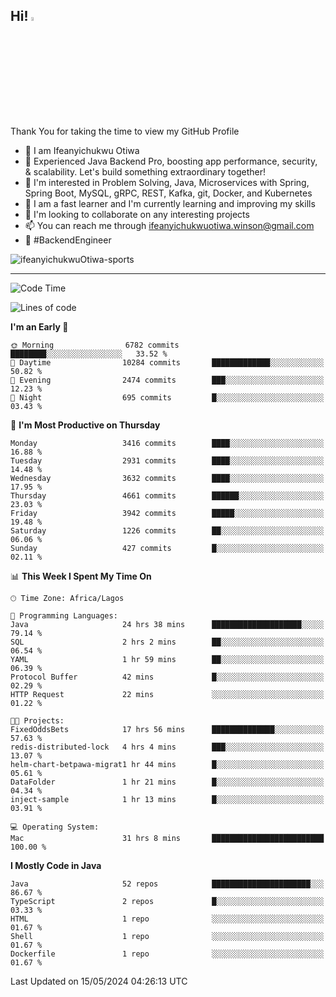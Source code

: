 <!-- BLOG-POST-LIST:START --><!-- BLOG-POST-LIST:END -->

## Hi! <img src="https://media.giphy.com/media/hvRJCLFzcasrR4ia7z/giphy.gif" width="4%"> 

Thank You for taking the time to view my GitHub Profile

- 👋 I am Ifeanyichukwu Otiwa
- 🚀 Experienced Java Backend Pro, boosting app performance, security, & scalability. Let's build something extraordinary together!
- 👀 I'm interested in Problem Solving, Java, Microservices with Spring, Spring Boot, MySQL, gRPC, REST, Kafka, git, Docker, and Kubernetes
- 🌱 I am a fast learner and I'm currently learning and improving my skills
- 💞️ I'm looking to collaborate on any interesting projects
- 📫 You can reach me through ifeanyichukwuotiwa.winson@gmail.com
- 🚀 #BackendEngineer

<p align="left" marginTop="10px"> <img src="https://komarev.com/ghpvc/?username=ifeanyichukwuOtiwa-sports&label=Profile%20views&color=0e75b6&style=for-the-badge" alt="ifeanyichukwuOtiwa-sports" /> </p>

***

<!--START_SECTION:waka-->
![Code Time](http://img.shields.io/badge/Code%20Time-2%2C513%20hrs%2059%20mins-blue)

![Lines of code](https://img.shields.io/badge/From%20Hello%20World%20I%27ve%20Written-5.2%20million%20lines%20of%20code-blue)

**I'm an Early 🐤** 

```text
🌞 Morning                6782 commits        ████████░░░░░░░░░░░░░░░░░   33.52 % 
🌆 Daytime                10284 commits       █████████████░░░░░░░░░░░░   50.82 % 
🌃 Evening                2474 commits        ███░░░░░░░░░░░░░░░░░░░░░░   12.23 % 
🌙 Night                  695 commits         █░░░░░░░░░░░░░░░░░░░░░░░░   03.43 % 
```
📅 **I'm Most Productive on Thursday** 

```text
Monday                   3416 commits        ████░░░░░░░░░░░░░░░░░░░░░   16.88 % 
Tuesday                  2931 commits        ████░░░░░░░░░░░░░░░░░░░░░   14.48 % 
Wednesday                3632 commits        ████░░░░░░░░░░░░░░░░░░░░░   17.95 % 
Thursday                 4661 commits        ██████░░░░░░░░░░░░░░░░░░░   23.03 % 
Friday                   3942 commits        █████░░░░░░░░░░░░░░░░░░░░   19.48 % 
Saturday                 1226 commits        ██░░░░░░░░░░░░░░░░░░░░░░░   06.06 % 
Sunday                   427 commits         █░░░░░░░░░░░░░░░░░░░░░░░░   02.11 % 
```


📊 **This Week I Spent My Time On** 

```text
🕑︎ Time Zone: Africa/Lagos

💬 Programming Languages: 
Java                     24 hrs 38 mins      ████████████████████░░░░░   79.14 % 
SQL                      2 hrs 2 mins        ██░░░░░░░░░░░░░░░░░░░░░░░   06.54 % 
YAML                     1 hr 59 mins        ██░░░░░░░░░░░░░░░░░░░░░░░   06.39 % 
Protocol Buffer          42 mins             █░░░░░░░░░░░░░░░░░░░░░░░░   02.29 % 
HTTP Request             22 mins             ░░░░░░░░░░░░░░░░░░░░░░░░░   01.22 % 

🐱‍💻 Projects: 
FixedOddsBets            17 hrs 56 mins      ██████████████░░░░░░░░░░░   57.63 % 
redis-distributed-lock   4 hrs 4 mins        ███░░░░░░░░░░░░░░░░░░░░░░   13.07 % 
helm-chart-betpawa-migrat1 hr 44 mins        █░░░░░░░░░░░░░░░░░░░░░░░░   05.61 % 
DataFolder               1 hr 21 mins        █░░░░░░░░░░░░░░░░░░░░░░░░   04.34 % 
inject-sample            1 hr 13 mins        █░░░░░░░░░░░░░░░░░░░░░░░░   03.91 % 

💻 Operating System: 
Mac                      31 hrs 8 mins       █████████████████████████   100.00 % 
```

**I Mostly Code in Java** 

```text
Java                     52 repos            ██████████████████████░░░   86.67 % 
TypeScript               2 repos             █░░░░░░░░░░░░░░░░░░░░░░░░   03.33 % 
HTML                     1 repo              ░░░░░░░░░░░░░░░░░░░░░░░░░   01.67 % 
Shell                    1 repo              ░░░░░░░░░░░░░░░░░░░░░░░░░   01.67 % 
Dockerfile               1 repo              ░░░░░░░░░░░░░░░░░░░░░░░░░   01.67 % 
```




 Last Updated on 15/05/2024 04:26:13 UTC
<!--END_SECTION:waka-->

<!--
<p align="center">
![trophy](https://github-profile-trophy.vercel.app/?username=ifeanyichukwuOtiwa-sports&theme=onedark) (https://github.com/ryo-ma/github-profile-trophy)
</p>
-->

<!---
ifeanyi-otiwa/ifeanyi-otiwa is a ✨ special ✨ repository because its `README.md` (this file) appears on your GitHub profile.
You can click the Preview link to take a look at your changes.
--->
